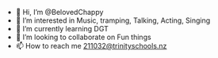 - 👋 Hi, I’m @BelovedChappy
- 👀 I’m interested in Music, tramping, Talking, Acting, Singing 
- 🌱 I’m currently learning DGT 
- 💞️ I’m looking to collaborate on Fun things
- 📫 How to reach me 211032@trinityschools.nz

<!---
BelovedChappy/BelovedChappy is a ✨ special ✨ repository because its `README.md` (this file) appears on your GitHub profile.
You can click the Preview link to take a look at your changes.
--->
